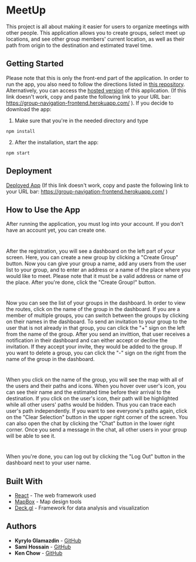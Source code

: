 # MeetUp

This project is all about making it easier for users to organize meetings with other people. This application allows you to create groups, select meet up locations, and see other group members' current location, as well as their path from origin to the destination and estimated travel time.

## Getting Started

Please note that this is only the front-end part of the application. In order to run the app, you also need to follow the directions listed in [this repository](https://github.com/Kyrylo-Glamazdin/Group_Navigation_Capstone_Backend).
Alternatively, you can access the [hosted version](https://group-navigation-frontend.herokuapp.com/) of this application. (If this link doesn't work, copy and paste the following link to your URL bar: https://group-navigation-frontend.herokuapp.com/ ).
If you decide to download the app:
1. Make sure that you're in the needed directory and type
```
npm install
```
2. After the installation, start the app:
```
npm start
```
## Deployment

[Deployed App](https://group-navigation-frontend.herokuapp.com/)
(If this link doesn't work, copy and paste the following link to your URL bar: https://group-navigation-frontend.herokuapp.com/ )

## How to Use the App

After running the application, you must log into your account. If you don't have an account yet, you can create one.

#

After the registration, you will see a dashboard on the left part of your screen. Here, you can create a new group by clicking a "Create Group" button. Now you can give your group a name, add any users from the user list to your group, and to enter an address or a name of the place where you would like to meet. Please note that it must be a valid address or name of the place. After you're done, click the "Create Group!" button. 

#

Now you can see the list of your groups in the dashboard. In order to view the routes, click on the name of the group in the dashboard. If you are a member of multiple groups, you can switch between the groups by clicking on their names in the dashboard. To send an invitation to your group to the user that is not already in that group, you can click the "+" sign on the left from the name of the group. After you send an invittion, that user receives a notification in their dashboard and can either accept or decline the invitation. If they accept your invite, they would be added to the group. If you want to delete a group, you can click the "-" sign on the right from the name of the group in the dashboard.

#

When you click on the name of the group, you will see the map with all of the users and their paths and icons. When you hover over user's icon, you can see their name and the estimated time before their arrival to the destination. If you click on the user's icon, their path will be highlighted while all other users' paths would be hidden. Thus you can trace each user's path independently. If you want to see everyone's paths again, click on the "Clear Selection" button in the upper right corner of the screen. You can also open the chat by clicking the "Chat" button in the lower right corner. Once you send a message in the chat, all other users in your group will be able to see it.

#

When you're done, you can log out by clicking the "Log Out" button in the dashboard next to your user name.

## Built With

* [React](https://reactjs.org/) - The web framework used
* [MapBox](https://www.mapbox.com/) - Map design tools
* [Deck.gl](https://deck.gl/) - Framework for data analysis and visualization

## Authors

* **Kyrylo Glamazdin** - [GitHub](https://github.com/Kyrylo-Glamazdin)
* **Sami Hossain** - [GitHub](https://github.com/Arboghast)
* **Ken Chow** - [GitHub](https://github.com/zhouyanpu)

